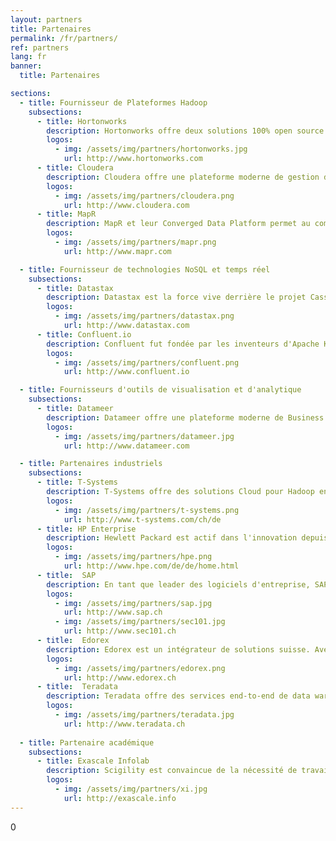 ```yaml
---
layout: partners
title: Partenaires
permalink: /fr/partners/
ref: partners
lang: fr
banner:
  title: Partenaires

sections:
  - title: Fournisseur de Plateformes Hadoop 
    subsections:
      - title: Hortonworks
        description: Hortonworks offre deux solutions 100% open source pour la gestion moderne d'information avec Hortonworks Data Platform et la Hortonworks Data Flow. Scigility fut le premier partenaire d'Hortonworks en Suisse et est en intégrateur système pour Hortonworks depuis 2013.
        logos:
          - img: /assets/img/partners/hortonworks.jpg
            url: http://www.hortonworks.com
      - title: Cloudera
        description: Cloudera offre une plateforme moderne de gestion d'information et d'analytique qui est performante, sécurisée, et facile à utiliser. 
        logos:
          - img: /assets/img/partners/cloudera.png
            url: http://www.cloudera.com
      - title: MapR
        description: MapR et leur Converged Data Platform permet au compagnies de générer de nouveau bénéfices à partir de leur données. 
        logos:
          - img: /assets/img/partners/mapr.png
            url: http://www.mapr.com

  - title: Fournisseur de technologies NoSQL et temps réel
    subsections:
      - title: Datastax
        description: Datastax est la force vive derrière le projet Cassandra d'Apache. Avec la Datastax Enterprise Platform, vous bénéficiez d'une plateforme distribuée pour le NoSQL, la recherche d'information et les bases de données graphes. 
        logos:
          - img: /assets/img/partners/datastax.png
            url: http://www.datastax.com
      - title: Confluent.io
        description: Confluent fut fondée par les inventeurs d'Apache Kafka. Confluent offre une plateforme de gestion de données temps réel qui permet aux compagnies de générer un maximum de valeurs de leurs flux de données. Scigility est un partenaire de Confluent depuis 2016. 
        logos:
          - img: /assets/img/partners/confluent.png
            url: http://www.confluent.io

  - title: Fournisseurs d'outils de visualisation et d'analytique 
    subsections:
      - title: Datameer
        description: Datameer offre une plateforme moderne de Business Intelligence se basant sur Hadoop. Datameer supporte la connexion de de nouvelles sources de données de manière dynamique ainsi que l'édition directe de donnée Hadoop dans un tableur.
        logos:
          - img: /assets/img/partners/datameer.jpg
            url: http://www.datameer.com

  - title: Partenaires industriels
    subsections:
      - title: T-Systems
        description: T-Systems offre des solutions Cloud pour Hadoop en Suisse. Avec leurs solutions, les compagnies suisse peuvent bénéficier d'une installation PaaS bare-metal d'Hadoop avec un connectivité optimale et une garantie d'hosting en Suisse. Scigility et T-Systems travaillent en étroite collaboration pour vous offrir une solution PaaS 100% suisse et adaptée à vos besoins. 
        logos:
          - img: /assets/img/partners/t-systems.png
            url: http://www.t-systems.com/ch/de
      - title: HP Enterprise
        description: Hewlett Packard est actif dans l'innovation depuis plus de 75 ans. Le large portfolio d'HP a été développé, du conglomérat international à la start-up. Scigility et HP travaillent main dans la main afin d'accompagnier leur clients dans leur transformation digitale de manière optimale.
        logos:
          - img: /assets/img/partners/hpe.png
            url: http://www.hpe.com/de/de/home.html
      - title:  SAP
        description: En tant que leader des logiciels d'entreprise, SAP supporte les compagnies afin de minimiser l'impact négative que les systèmes d'information complexes peuvent amener et afin de créer de nouvelles possibilités d'innovation et croissance. Scigility s'est spécialisé dans l'intégration de SAP Hana dans des environnements Hadoop. Nous travaillons également en partenariat ave SEC1.01., un partenaire SAP reconnu, dans ce contexte.
        logos:
          - img: /assets/img/partners/sap.jpg
            url: http://www.sap.ch
          - img: /assets/img/partners/sec101.jpg
            url: http://www.sec101.ch
      - title:  Edorex
        description: Edorex est un intégrateur de solutions suisse. Avec Edorx, Scigility travaille sur des solutions innovatrices valorisant de manière optimale les données de nos clients. 
        logos:
          - img: /assets/img/partners/edorex.png
            url: http://www.edorex.ch
      - title:  Teradata
        description: Teradata offre des services end-to-end de data warehousing et d'analytique, à partir desquels vous pouvez amorcer votre virage Big Data et augmenter vos revenus, votre efficacité ainsi que vos relations clients. Scigility travaille avec Teradata afin d'intégrer au mieux Hadoop, Teradata Data Warehouse et Teradata AsterData.
        logos:
          - img: /assets/img/partners/teradata.jpg
            url: http://www.teradata.ch
  
  - title: Partenaire académique
    subsections:
      - title: Exascale Infolab
        description: Scigility est convaincue de la nécessité de travailler main dans la main avec les meilleurs groupes de recherche afin d'offrir des services optimaux à ses clients. Scigility travaille de manière quotidienne avec le laboratoire de recherche eXascale Infolab, un leader mondial reconnu des infrastructures de données, du Big Data et du Data Science. Au-delà de la veille technologique, nous travaillons avec l'eXascale Infolab sur le design et l'implémentation de nouvelles plateformes de gestion de données, ainsi que sur la publication de nos résultats dans les meilleurs journaux académiques. 
        logos:
          - img: /assets/img/partners/xi.jpg
            url: http://exascale.info
---
```

0
